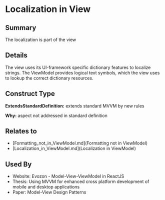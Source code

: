 # Localization in View

## Summary
The localization is part of the view

## Details
The view uses its UI-framework specific dictionary features to localize strings. The ViewModel provides logical text symbols, which the view uses to lookup the correct dictionary resources.


## Construct Type

**ExtendsStandardDefinition:** extends standard MVVM by new rules

**Why:** aspect not addressed in standard definition



## Relates to

* [Formatting_not_in_ViewModel.md](Formatting not in ViewModel)
* [Localization_in_ViewModel.md](Localization in ViewModel)

## Used By
* Website: Evozon - Model-View-ViewModel in ReactJS
* Thesis: Using MVVM for enhanced cross platform development of mobile and desktop applications
* Paper: Model-View Design Patterns

